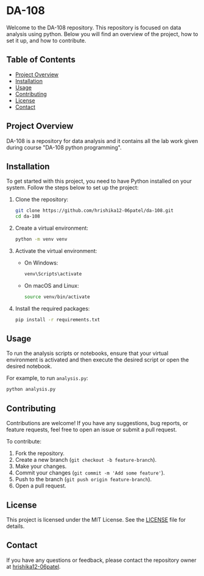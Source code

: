 # DA-108

Welcome to the DA-108 repository. This repository is focused on data analysis using python. Below you will find an overview of the project, how to set it up, and how to contribute.

## Table of Contents

- [Project Overview](#project-overview)
- [Installation](#installation)
- [Usage](#usage)
- [Contributing](#contributing)
- [License](#license)
- [Contact](#contact)

## Project Overview

DA-108 is a repository for data analysis and it contains all the lab work given during course "DA-108 python programming".
## Installation

To get started with this project, you need to have Python installed on your system. Follow the steps below to set up the project:

1. Clone the repository:
    ```bash
    git clone https://github.com/hrishika12-06patel/da-108.git
    cd da-108
    ```

2. Create a virtual environment:
    ```bash
    python -m venv venv
    ```

3. Activate the virtual environment:
    - On Windows:
        ```bash
        venv\Scripts\activate
        ```
    - On macOS and Linux:
        ```bash
        source venv/bin/activate
        ```

4. Install the required packages:
    ```bash
    pip install -r requirements.txt
    ```

## Usage

To run the analysis scripts or notebooks, ensure that your virtual environment is activated and then execute the desired script or open the desired notebook.

For example, to run `analysis.py`:
```bash
python analysis.py
```

## Contributing

Contributions are welcome! If you have any suggestions, bug reports, or feature requests, feel free to open an issue or submit a pull request.

To contribute:
1. Fork the repository.
2. Create a new branch (`git checkout -b feature-branch`).
3. Make your changes.
4. Commit your changes (`git commit -m 'Add some feature'`).
5. Push to the branch (`git push origin feature-branch`).
6. Open a pull request.

## License

This project is licensed under the MIT License. See the [LICENSE](LICENSE) file for details.

## Contact

If you have any questions or feedback, please contact the repository owner at [hrishika12-06patel](https://github.com/hrishika12-06patel).
